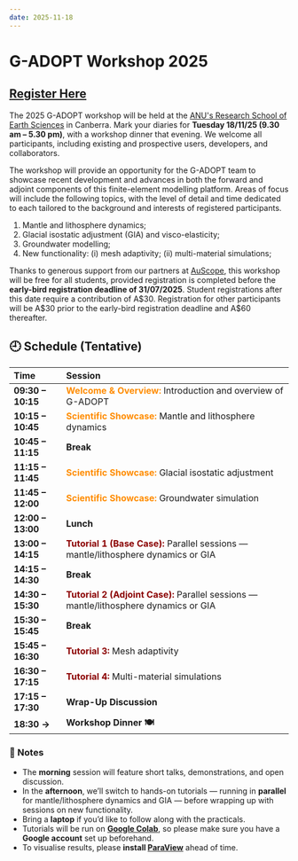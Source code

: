 ```yaml
---
date: 2025-11-18
---
```


# G-ADOPT Workshop 2025

## [Register Here](https://payments.anu.edu.au/GADOPT2025)

The 2025 G-ADOPT workshop will be held at the
[ANU's Research School of Earth Sciences](https://earthsciences.anu.edu.au/) in
Canberra. Mark your diaries for **Tuesday 18/11/25 (9.30 am – 5.30 pm)**, with a workshop
dinner that evening. We welcome all participants, including existing and prospective
users, developers, and collaborators.

The workshop will provide an opportunity for the G-ADOPT team to showcase recent
development and advances in both the forward and adjoint components of this finite-element
modelling platform. Areas of focus will include the following topics, with the level of detail
and time dedicated to each tailored to the background and interests of registered participants.

1. Mantle and lithosphere dynamics;
2. Glacial isostatic adjustment (GIA) and visco-elasticity;
3. Groundwater modelling;
4. New functionality: (i) mesh adaptivity; (ii) multi-material simulations;

Thanks to generous support from our partners at [AuScope](https://www.auscope.org.au/),
this workshop will be free for all students, provided registration is completed before
the **early-bird registration deadline of 31/07/2025**. Student registrations after this
date require a contribution of A\$30. Registration for other participants will be A\$30
prior to the early-bird registration deadline and A\$60 thereafter.


## 🕘 Schedule (Tentative)

| Time | Session |
|:------|:---------|
| **09:30 – 10:15** | <span style="color:#FF8C00;">**Welcome & Overview:**</span> Introduction and overview of G-ADOPT |
| **10:15 – 10:45** | <span style="color:#FF8C00;">**Scientific Showcase:**</span> Mantle and lithosphere dynamics |
| **10:45 – 11:15** | **Break** |
| **11:15 – 11:45** | <span style="color:#FF8C00;">**Scientific Showcase:**</span> Glacial isostatic adjustment |
| **11:45 – 12:00** | <span style="color:#FF8C00;">**Scientific Showcase:**</span> Groundwater simulation |
| **12:00 – 13:00** | **Lunch** |
| **13:00 – 14:15** | <span style="color:#8B0000;">**Tutorial 1 (Base Case):**</span> Parallel sessions — mantle/lithosphere dynamics or GIA |
| **14:15 – 14:30** | **Break** |
| **14:30 – 15:30** | <span style="color:#8B0000;">**Tutorial 2 (Adjoint Case):**</span> Parallel sessions — mantle/lithosphere dynamics or GIA |
| **15:30 – 15:45** | **Break** |
| **15:45 – 16:30** | <span style="color:#8B0000;">**Tutorial 3:**</span> Mesh adaptivity |
| **16:30 – 17:15** | <span style="color:#8B0000;">**Tutorial 4:**</span> Multi-material simulations |
| **17:15 – 17:30** | **Wrap-Up Discussion** |
| **18:30 →** | **Workshop Dinner 🍽️** |


### 🧩 Notes

- The **morning** session will feature short talks, demonstrations, and open discussion.
- In the **afternoon**, we’ll switch to hands-on tutorials — running in **parallel** for mantle/lithosphere dynamics and GIA — before wrapping up with sessions on new functionality.
- Bring a **laptop** if you’d like to follow along with the practicals.
- Tutorials will be run on **[Google Colab](https://colab.research.google.com/)**, so please make sure you have a **Google account** set up beforehand.
- To visualise results, please **install [ParaView](https://www.paraview.org/download/)** ahead of time.
